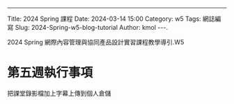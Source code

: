 ---
Title: 2024 Spring 課程
Date: 2024-03-14 15:00
Category: w5
Tags: 網誌編寫
Slug: 2024-Spring-w5-blog-tutorial
Author: kmol
---.

2024 Spring 網際內容管理與協同產品設計實習課程教學導引.W5

<!-- PELICAN_END_SUMMARY -->

#  第五週執行事項
把課堂錄影檔加上字幕上傳到個人倉儲